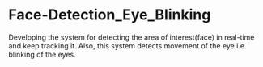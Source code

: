 # Face-Detection_Eye_Blinking
Developing the system for detecting the area of interest(face) in real-time and keep tracking it. Also, 
this system detects movement of the eye i.e. blinking of the eyes.
